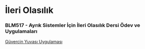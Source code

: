 # İleri Olasılık

### BLM517 - Ayrık Sistemler İçin İleri Olasılık Dersi Ödev ve Uygulamaları

[Güvercin Yuvası Uygulaması](https://github.com/fatihkocaeli/ileri_olasilik/blob/master/pigeonhole.md/)
